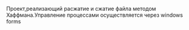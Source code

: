Проект,реализающий расжатие и сжатие файла методом Хаффмана.Управление процессами осуществляется через windows forms

